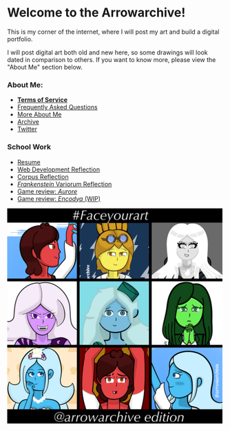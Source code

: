 # Welcome to the Arrowarchive!
This is my corner of the internet, where I will post my art and build a digital portfolio. 

I will post digital art both old and new here, so some drawings will look dated in comparison to others. If you want to know more, please view the "About Me" section below. 

### About Me:
* **[Terms of Service](tos.md)**
* [Frequently Asked Questions](FAQ.md)
* [More About Me](aboutmore.md)
* [Archive](gallery.md)
* [Twitter](https://twitter.com/arrowarchive)

### School Work 

* [Resume](resumeinfo.md)
* [Web Development Reflection](reflection.md)
* [Corpus Reflection](corpusreflection.md)
* [*Frankenstein* Variorum Reflection](variorum.md)
* [Game review: *Aurore*](aurore.md)
* [Game review: *Encodya* (WIP)](game2.md)

<img src="images/facemyart.PNG" alt="facemyart" width="500"
onContextMenu="return false;">
